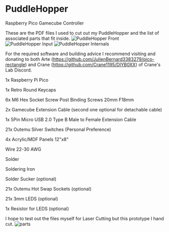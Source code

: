 # PuddleHopper
Raspberry Pico Gamecube Controller

These are the PDF files I used to cut out my PuddleHopper and the list of associated parts that fit inside.
![PuddleHopper Front](https://user-images.githubusercontent.com/62078998/155259716-d1ab01e2-e93c-4ada-88b3-7a1c7f03f603.jpg)
![PuddleHopper Input](https://user-images.githubusercontent.com/62078998/155259706-a223a956-f2a5-468f-bda2-b09077ee7d31.jpg)
![PuddleHopper Internals](https://user-images.githubusercontent.com/62078998/155259709-0f34c87a-7c16-461c-928b-615221b9a028.jpg)

For the required software and building advice I recommend visiting and donating to both Arte (https://github.com/JulienBernard3383279/pico-rectangle) and Crane (https://github.com/Crane1195/DIYB0XX) of Crane's Lab Discord.

1x Raspberry Pi Pico

1x Retro Round Keycaps

6x M6 Hex Socket Screw Post Binding Screws 20mm F18mm

2x Gamecube Extension Cable (second one optional for detachable cable)

1x 5Pin Micro USB 2.0 Type B Male to Female Extension Cable

21x Outemu Silver Switches (Personal Preference)

4x Acrylic/MDF Panels 12"x8"

Wire 22-30 AWG

Solder

Soldering Iron

Solder Sucker (optional)

21x Outemu Hot Swap Sockets (optional)

21x 3mm LEDS (optional)

1x Resistor for LEDS (optional)

I hope to test out the files myself for Laser Cutting but this prototype I hand cut.
![parts](https://user-images.githubusercontent.com/62078998/155261380-8d4e3dcb-02f7-49a4-9d28-12033f4599b4.jpg)
